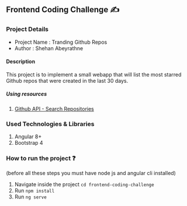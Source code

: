 ## Frontend Coding Challenge :writing_hand:

### Project Details

* Project Name : Tranding Github Repos
* Author : Shehan Abeyrathne

#### Description 
This project is to implement a small webapp that will list the most starred Github repos that were created in the last 30 days.

##### Using resources
1. [Github API - Search Repositories](https://docs.github.com/en/rest/reference/search#search-repositories)

### Used Technologies & Libraries
1. Angular 8+
2. Bootstrap 4

### How to run the project :question: 
(before all these steps you must have node js and angular cli installed)
1. Navigate inside the project `cd frontend-coding-challenge`
2. Run `npm install`
3. Run `ng serve`

